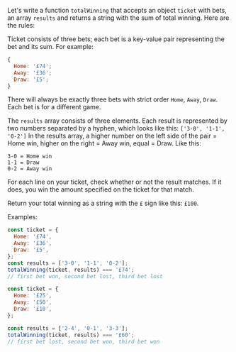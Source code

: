 Let's write a function `totalWinning` that accepts an object `ticket` with bets, an array `results` and returns a string with the sum of total winning. Here are the rules:

Ticket consists of three bets; each bet is a key-value pair representing the bet and its sum. For example:

```js
{
  Home: '£74';
  Away: '£36';
  Draw: '£5';
}
```

There will always be exactly three bets with strict order `Home`, `Away`, `Draw`. Each bet is for a different game.

The `results` array consists of three elements. Each result is represented by two numbers separated by a hyphen, which looks like this:
`['3-0', '1-1', '0-2']`
In the results array, a higher number on the left side of the pair = Home win, higher on the right = Away win, equal = Draw. Like this:

```
3-0 = Home win
1-1 = Draw
0-2 = Away win
```

For each line on your ticket, check whether or not the result matches. If it does, you win the amount specified on the ticket for that match.

Return your total winning as a string with the `£` sign like this: `£100`.

Examples:

```js
const ticket = {
  Home: '£74',
  Away: '£36',
  Draw: '£5',
};
const results = ['3-0', '1-1', '0-2'];
totalWinning(ticket, results) === '£74';
// first bet won, second bet lost, third bet lost

const ticket = {
  Home: '£25',
  Away: '£50',
  Draw: '£10',
};

const results = ['2-4', '0-1', '3-3'];
totalWinning(ticket, results) === '£60';
// first bet lost, second bet won, third bet won
```

